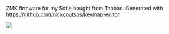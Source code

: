 ZMK firmware for my Sofle bought from Taobao.
Generated with https://github.com/nickcoutsos/keymap-editor



<img src="keymap-drawer/eyelash_sofle.svg" >

